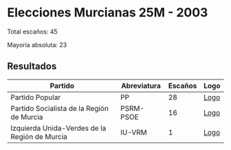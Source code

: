 # Elecciones Murcianas 25M - 2003

Total escaños: 45

Mayoría absoluta: 23

## Resultados

| Partido | Abreviatura | Escaños | Logo |
| - | - | - | - |
| Partido Popular | PP | 28 | [Logo](https://github.com/playzzz/Pactos/blob/master/Logos/PP.jpg?raw=true)
| Partido Socialista de la Región de Murcia | PSRM-PSOE | 16 | [Logo](https://github.com/playzzz/Pactos/blob/master/Logos/PSOE.jpg?raw=true)
| Izquierda Unida-Verdes de la Región de Murcia | IU-VRM | 1 | [Logo](https://github.com/playzzz/Pactos/blob/master/Logos/IU.jpg?raw=true)
